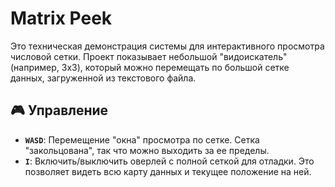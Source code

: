 # Matrix Peek
Это техническая демонстрация системы для интерактивного просмотра числовой сетки. Проект показывает небольшой "видоискатель" (например, 3x3), который можно перемещать по большой сетке данных, загруженной из текстового файла.

## 🎮 Управление
* **`WASD`**: Перемещение "окна" просмотра по сетке. Сетка "закольцована", так что можно выходить за ее пределы.
* **`I`**: Включить/выключить оверлей с полной сеткой для отладки. Это позволяет видеть всю карту данных и текущее положение на ней.